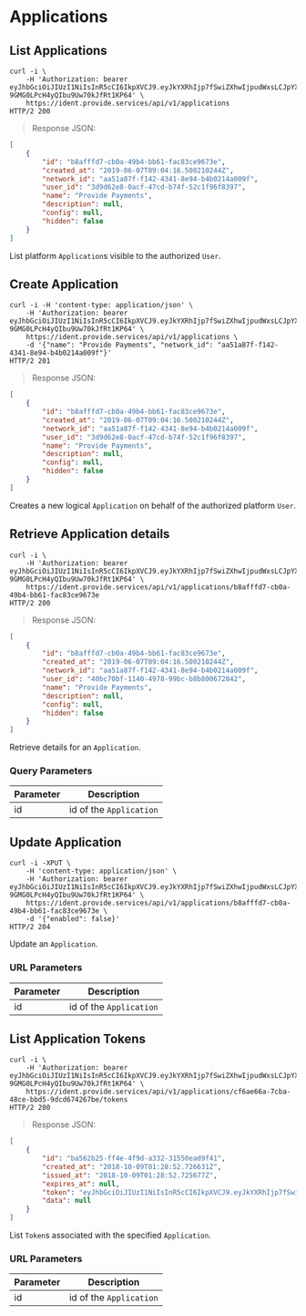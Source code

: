 # Applications

## List Applications

```shell
curl -i \
    -H 'Authorization: bearer eyJhbGciOiJIUzI1NiIsInR5cCI6IkpXVCJ9.eyJkYXRhIjp7fSwiZXhwIjpudWxsLCJpYXQiOjE1NTk4Nzg1NzQsImp0aSI6IjYzYTJkY2QzLWI5OTgtNDZjNC1hNzFkLTQ5MjU4YTBhYmEyMyIsInN1YiI6ImFwcGxpY2F0aW9uOmNiMjAzN2Y3LTc5ZmMtNDBmNC05NzIwLWFkYTYzNmRhNDE4MyJ9.NQLm__LbMWor-9GMG0LPcH4yQIbu9Uw70kJfRt1KP64' \
    https://ident.provide.services/api/v1/applications
HTTP/2 200
```

> Response JSON:

```json
[
    {
        "id": "b8afffd7-cb0a-49b4-bb61-fac83ce9673e",
        "created_at": "2019-06-07T09:04:16.500210244Z",
        "network_id": "aa51a87f-f142-4341-8e94-b4b0214a009f",
        "user_id": "3d9d62e8-0acf-47cd-b74f-52c1f96f8397",
        "name": "Provide Payments",
        "description": null,
        "config": null,
        "hidden": false
    }
]
```

List platform `Application`s visible to the authorized `User`.


## Create Application

```shell
curl -i -H 'content-type: application/json' \
    -H 'Authorization: bearer eyJhbGciOiJIUzI1NiIsInR5cCI6IkpXVCJ9.eyJkYXRhIjp7fSwiZXhwIjpudWxsLCJpYXQiOjE1NTk4Nzg1NzQsImp0aSI6IjYzYTJkY2QzLWI5OTgtNDZjNC1hNzFkLTQ5MjU4YTBhYmEyMyIsInN1YiI6ImFwcGxpY2F0aW9uOmNiMjAzN2Y3LTc5ZmMtNDBmNC05NzIwLWFkYTYzNmRhNDE4MyJ9.NQLm__LbMWor-9GMG0LPcH4yQIbu9Uw70kJfRt1KP64' \
    https://ident.provide.services/api/v1/applications \
    -d '{"name": "Provide Payments", "network_id": "aa51a87f-f142-4341-8e94-b4b0214a009f"}'
HTTP/2 201
```

> Response JSON:

```json
[
    {
        "id": "b8afffd7-cb0a-49b4-bb61-fac83ce9673e",
        "created_at": "2019-06-07T09:04:16.500210244Z",
        "network_id": "aa51a87f-f142-4341-8e94-b4b0214a009f",
        "user_id": "3d9d62e8-0acf-47cd-b74f-52c1f96f8397",
        "name": "Provide Payments",
        "description": null,
        "config": null,
        "hidden": false
    }
]
```

Creates a new logical `Application` on behalf of the authorized platform `User`.


## Retrieve Application details

```shell
curl -i \
    -H 'Authorization: bearer eyJhbGciOiJIUzI1NiIsInR5cCI6IkpXVCJ9.eyJkYXRhIjp7fSwiZXhwIjpudWxsLCJpYXQiOjE1NTk4Nzg1NzQsImp0aSI6IjYzYTJkY2QzLWI5OTgtNDZjNC1hNzFkLTQ5MjU4YTBhYmEyMyIsInN1YiI6ImFwcGxpY2F0aW9uOmNiMjAzN2Y3LTc5ZmMtNDBmNC05NzIwLWFkYTYzNmRhNDE4MyJ9.NQLm__LbMWor-9GMG0LPcH4yQIbu9Uw70kJfRt1KP64' \
    https://ident.provide.services/api/v1/applications/b8afffd7-cb0a-49b4-bb61-fac83ce9673e
HTTP/2 200
```

> Response JSON:

```json
[
    {
        "id": "b8afffd7-cb0a-49b4-bb61-fac83ce9673e",
        "created_at": "2019-06-07T09:04:16.500210244Z",
        "network_id": "aa51a87f-f142-4341-8e94-b4b0214a009f",
        "user_id": "40bc70bf-1140-4978-99bc-b8b800672842",
        "name": "Provide Payments",
        "description": null,
        "config": null,
        "hidden": false
    }
]
```

Retrieve details for an `Application`.

### Query Parameters

Parameter | Description
--------- | -----------
id | id of the `Application`


## Update Application

```shell
curl -i -XPUT \
    -H 'content-type: application/json' \
    -H 'Authorization: bearer eyJhbGciOiJIUzI1NiIsInR5cCI6IkpXVCJ9.eyJkYXRhIjp7fSwiZXhwIjpudWxsLCJpYXQiOjE1NTk4Nzg1NzQsImp0aSI6IjYzYTJkY2QzLWI5OTgtNDZjNC1hNzFkLTQ5MjU4YTBhYmEyMyIsInN1YiI6ImFwcGxpY2F0aW9uOmNiMjAzN2Y3LTc5ZmMtNDBmNC05NzIwLWFkYTYzNmRhNDE4MyJ9.NQLm__LbMWor-9GMG0LPcH4yQIbu9Uw70kJfRt1KP64' \
    https://ident.provide.services/api/v1/applications/b8afffd7-cb0a-49b4-bb61-fac83ce9673e \
    -d '{"enabled": false}'
HTTP/2 204
```

Update an `Application`.

### URL Parameters

Parameter | Description
--------- | -----------
id | id of the `Application`


## List Application Tokens

```shell
curl -i \
    -H 'Authorization: bearer eyJhbGciOiJIUzI1NiIsInR5cCI6IkpXVCJ9.eyJkYXRhIjp7fSwiZXhwIjpudWxsLCJpYXQiOjE1NTk4Nzg1NzQsImp0aSI6IjYzYTJkY2QzLWI5OTgtNDZjNC1hNzFkLTQ5MjU4YTBhYmEyMyIsInN1YiI6ImFwcGxpY2F0aW9uOmNiMjAzN2Y3LTc5ZmMtNDBmNC05NzIwLWFkYTYzNmRhNDE4MyJ9.NQLm__LbMWor-9GMG0LPcH4yQIbu9Uw70kJfRt1KP64' \
    https://ident.provide.services/api/v1/applications/cf6ae66a-7cba-48ce-bbd5-9dcd674267be/tokens
HTTP/2 200
```

> Response JSON:

```json
[
    {
        "id": "ba562b25-ff4e-4f9d-a332-31550ead9f41",
        "created_at": "2018-10-09T01:28:52.726631Z",
        "issued_at": "2018-10-09T01:28:52.725677Z",
        "expires_at": null,
        "token": "eyJhbGciOiJIUzI1NiIsInR5cCI6IkpXVCJ9.eyJkYXRhIjp7fSwiZXhwIjpudWxsLCJpYXQiOjE1NTk4Nzg1NzQsImp0aSI6IjYzYTJkY2QzLWI5OTgtNDZjNC1hNzFkLTQ5MjU4YTBhYmEyMyIsInN1YiI6ImFwcGxpY2F0aW9uOmNiMjAzN2Y3LTc5ZmMtNDBmNC05NzIwLWFkYTYzNmRhNDE4MyJ9.0LsVj7oTF0KjwbcUhg9a-fQRWB7cGzKJxLIANeX2cWE",
        "data": null
    }
]
```

List `Token`s associated with the specified `Application`.

### URL Parameters

Parameter | Description
--------- | -----------
id | id of the `Application`
